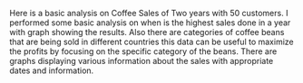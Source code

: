 Here is a basic analysis on Coffee Sales of Two years with 50 customers.
I performed some basic analysis on when is the highest sales done in a year with graph showing the results.
Also there are categories of coffee beans that are being sold in different countries this data can be useful to maximize the profits by focusing on the specific category of the beans.
There are graphs displaying various information about the sales with appropriate dates and information.
